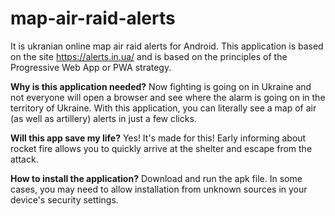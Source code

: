 # map-air-raid-alerts
It is ukranian online map air raid alerts for Android.
This application is based on the site https://alerts.in.ua/ and is based on the principles of the Progressive Web App or PWA strategy.

**Why is this application needed?**
Now fighting is going on in Ukraine and not everyone will open a browser and see where the alarm is going on in the territory of Ukraine.
With this application, you can literally see a map of air (as well as artillery) alerts in just a few clicks.

**Will this app save my life?**
Yes! 
It's made for this!
Early informing about rocket fire allows you to quickly arrive at the shelter and escape from the attack.

**How to install the application?**
Download and run the apk file.
In some cases, you may need to allow installation from unknown sources in your device's security settings.
